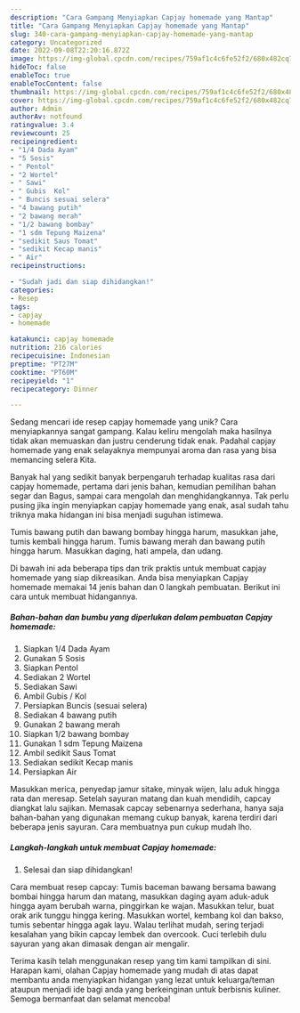 ```yaml
---
description: "Cara Gampang Menyiapkan Capjay homemade yang Mantap"
title: "Cara Gampang Menyiapkan Capjay homemade yang Mantap"
slug: 340-cara-gampang-menyiapkan-capjay-homemade-yang-mantap
category: Uncategorized
date: 2022-09-08T22:20:16.872Z
image: https://img-global.cpcdn.com/recipes/759af1c4c6fe52f2/680x482cq70/capjay-homemade-foto-resep-utama.jpg
hideToc: false
enableToc: true
enableTocContent: false
thumbnail: https://img-global.cpcdn.com/recipes/759af1c4c6fe52f2/680x482cq70/capjay-homemade-foto-resep-utama.jpg
cover: https://img-global.cpcdn.com/recipes/759af1c4c6fe52f2/680x482cq70/capjay-homemade-foto-resep-utama.jpg
author: Admin
authorAv: notfound
ratingvalue: 3.4
reviewcount: 25
recipeingredient:
- "1/4 Dada Ayam"
- "5 Sosis"
- " Pentol"
- "2 Wortel"
- " Sawi"
- " Gubis  Kol"
- " Buncis sesuai selera"
- "4 bawang putih"
- "2 bawang merah"
- "1/2 bawang bombay"
- "1 sdm Tepung Maizena"
- "sedikit Saus Tomat"
- "sedikit Kecap manis"
- " Air"
recipeinstructions:

- "Sudah jadi dan siap dihidangkan!"
categories:
- Resep
tags:
- capjay
- homemade

katakunci: capjay homemade 
nutrition: 216 calories
recipecuisine: Indonesian
preptime: "PT27M"
cooktime: "PT60M"
recipeyield: "1"
recipecategory: Dinner

---
```





Sedang mencari ide resep capjay homemade yang unik? Cara menyiapkannya sangat gampang. Kalau keliru mengolah maka hasilnya tidak akan memuaskan dan justru cenderung tidak enak. Padahal capjay homemade yang enak selayaknya mempunyai aroma dan rasa yang bisa memancing selera Kita.





Banyak hal yang sedikit banyak berpengaruh terhadap kualitas rasa dari capjay homemade, pertama dari jenis bahan, kemudian pemilihan bahan segar dan Bagus, sampai cara mengolah dan menghidangkannya. Tak perlu pusing jika ingin menyiapkan capjay homemade yang enak,      asal sudah tahu triknya maka hidangan ini bisa menjadi suguhan istimewa.














Tumis bawang putih dan bawang bombay hingga harum, masukkan jahe, tumis kembali hingga harum. Tumis bawang merah dan bawang putih hingga harum. Masukkan daging, hati ampela, dan udang.






Di bawah ini ada beberapa tips dan trik praktis untuk membuat capjay homemade yang siap dikreasikan. Anda bisa menyiapkan Capjay homemade memakai 14 jenis bahan dan 0 langkah pembuatan. Berikut ini cara untuk membuat hidangannya.

<!--inarticleads1-->

##### Bahan-bahan dan bumbu yang diperlukan dalam pembuatan Capjay homemade:

1. Siapkan 1/4 Dada Ayam
1. Gunakan 5 Sosis
1. Siapkan  Pentol
1. Sediakan 2 Wortel
1. Sediakan  Sawi
1. Ambil  Gubis / Kol
1. Persiapkan  Buncis (sesuai selera)
1. Sediakan 4 bawang putih
1. Gunakan 2 bawang merah
1. Siapkan 1/2 bawang bombay
1. Gunakan 1 sdm Tepung Maizena
1. Ambil sedikit Saus Tomat
1. Sediakan sedikit Kecap manis
1. Persiapkan  Air


Masukkan merica, penyedap jamur sitake, minyak wijen, lalu aduk hingga rata dan meresap. Setelah sayuran matang dan kuah mendidih, capcay diangkat lalu sajikan. Memasak capcay sebenarnya sederhana, hanya saja bahan-bahan yang digunakan memang cukup banyak, karena terdiri dari beberapa jenis sayuran. Cara membuatnya pun cukup mudah lho. 

<!--inarticleads2-->

##### Langkah-langkah untuk membuat Capjay homemade:


1. Selesai dan siap dihidangkan!

Cara membuat resep capcay: Tumis baceman bawang bersama bawang bombai hingga harum dan matang, masukkan daging ayam aduk-aduk hingga ayam berubah warna, pinggirkan ke wajan. Masukkan telur, buat orak arik tunggu hingga kering. Masukkan wortel, kembang kol dan bakso, tumis sebentar hingga agak layu. Walau terlihat mudah, sering terjadi kesalahan yang bikin capcay lembek dan overcook. Cuci terlebih dulu sayuran yang akan dimasak dengan air mengalir. 

Terima kasih telah menggunakan resep yang tim kami tampilkan di sini. Harapan kami, olahan Capjay homemade yang mudah di atas dapat membantu anda menyiapkan hidangan yang lezat untuk keluarga/teman ataupun menjadi ide bagi anda yang berkeinginan untuk berbisnis kuliner. Semoga bermanfaat dan selamat mencoba!
